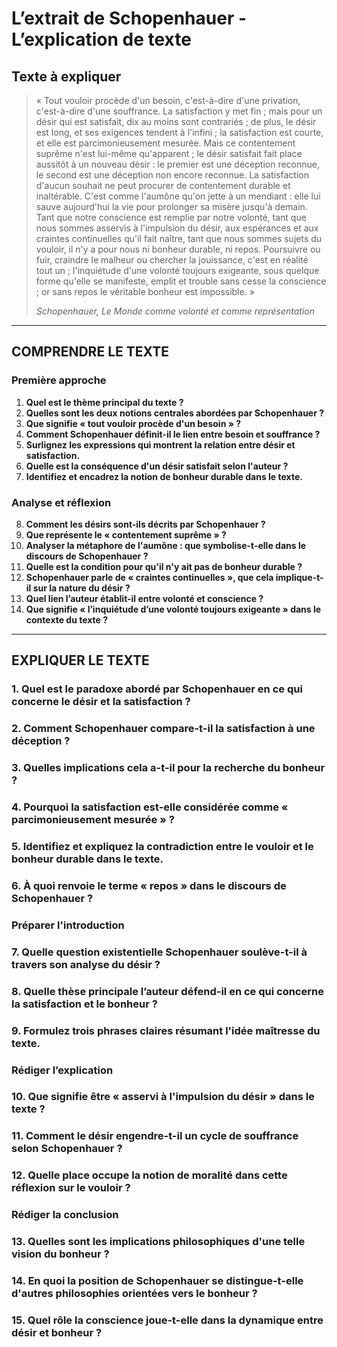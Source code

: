 # L’extrait de Schopenhauer - L’explication de texte

## Texte à expliquer
> « Tout vouloir procède d'un besoin, c'est-à-dire d'une privation, c'est-à-dire d'une souffrance. La satisfaction y met fin ; mais pour un désir qui est satisfait, dix au moins sont contrariés ; de plus, le désir est long, et ses exigences tendent à l'infini ; la satisfaction est courte, et elle est parcimonieusement mesurée. Mais ce contentement suprême n'est lui-même qu'apparent ; le désir satisfait fait place aussitôt à un nouveau désir : le premier est une déception reconnue, le second est une déception non encore reconnue. La satisfaction d'aucun souhait ne peut procurer de contentement durable et inaltérable. C'est comme l'aumône qu'on jette à un mendiant : elle lui sauve aujourd'hui la vie pour prolonger sa misère jusqu'à demain. Tant que notre conscience est remplie par notre volonté, tant que nous sommes asservis à l'impulsion du désir, aux espérances et aux craintes continuelles qu'il fait naître, tant que nous sommes sujets du vouloir, il n'y a pour nous ni bonheur durable, ni repos. Poursuivre ou fuir, craindre le malheur ou chercher la jouissance, c'est en réalité tout un ; l'inquiétude d'une volonté toujours exigeante, sous quelque forme qu'elle se manifeste, emplit et trouble sans cesse la conscience ; or sans repos le véritable bonheur est impossible. »
>
> *Schopenhauer, Le Monde comme volonté et comme représentation*

---

## COMPRENDRE LE TEXTE

### Première approche

1. **Quel est le thème principal du texte ?**
2. **Quelles sont les deux notions centrales abordées par Schopenhauer ?**
3. **Que signifie « tout vouloir procède d'un besoin » ?**
4. **Comment Schopenhauer définit-il le lien entre besoin et souffrance ?**
5. **Surlignez les expressions qui montrent la relation entre désir et satisfaction.**
6. **Quelle est la conséquence d'un désir satisfait selon l'auteur ?**
7. **Identifiez et encadrez la notion de bonheur durable dans le texte.**

### Analyse et réflexion

8. **Comment les désirs sont-ils décrits par Schopenhauer ?**
9. **Que représente le « contentement suprême » ?**
10. **Analyser la métaphore de l'aumône : que symbolise-t-elle dans le discours de Schopenhauer ?**
11. **Quelle est la condition pour qu'il n'y ait pas de bonheur durable ?**
12. **Schopenhauer parle de « craintes continuelles », que cela implique-t-il sur la nature du désir ?**
13. **Quel lien l’auteur établit-il entre volonté et conscience ?**
14. **Que signifie « l’inquiétude d’une volonté toujours exigeante » dans le contexte du texte ?**

---

## EXPLIQUER LE TEXTE

### 1. Quel est le paradoxe abordé par Schopenhauer en ce qui concerne le désir et la satisfaction ?
### 2. Comment Schopenhauer compare-t-il la satisfaction à une déception ?
### 3. Quelles implications cela a-t-il pour la recherche du bonheur ?
### 4. Pourquoi la satisfaction est-elle considérée comme « parcimonieusement mesurée » ?
### 5. Identifiez et expliquez la contradiction entre le vouloir et le bonheur durable dans le texte.
### 6. À quoi renvoie le terme « repos » dans le discours de Schopenhauer ?

### Préparer l'introduction

### 7. Quelle question existentielle Schopenhauer soulève-t-il à travers son analyse du désir ?
### 8. Quelle thèse principale l’auteur défend-il en ce qui concerne la satisfaction et le bonheur ?
### 9. Formulez trois phrases claires résumant l'idée maîtresse du texte.

### Rédiger l’explication

### 10. Que signifie être « asservi à l'impulsion du désir » dans le texte ?
### 11. Comment le désir engendre-t-il un cycle de souffrance selon Schopenhauer ?
### 12. Quelle place occupe la notion de moralité dans cette réflexion sur le vouloir ?

### Rédiger la conclusion

### 13. Quelles sont les implications philosophiques d'une telle vision du bonheur ?
### 14. En quoi la position de Schopenhauer se distingue-t-elle d'autres philosophies orientées vers le bonheur ?
### 15. Quel rôle la conscience joue-t-elle dans la dynamique entre désir et bonheur ?